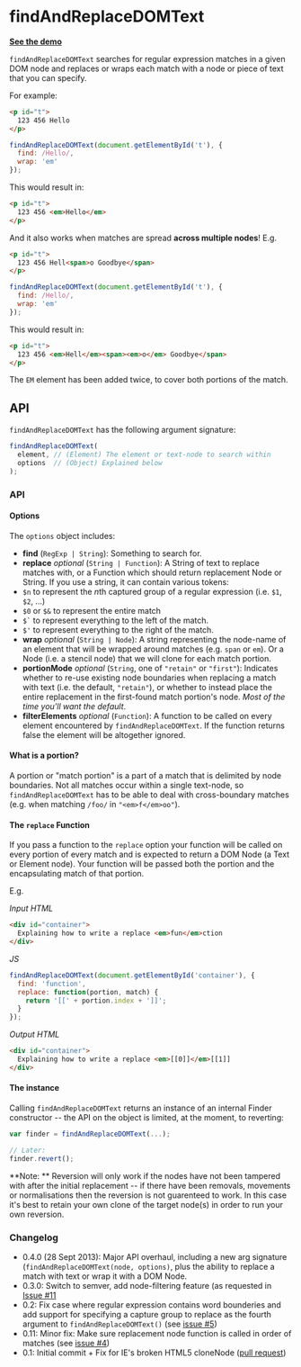 # findAndReplaceDOMText

**[See the demo](http://padolsey.github.com/findAndReplaceDOMText/demo.html)**

`findAndReplaceDOMText` searches for regular expression matches in a given DOM node and replaces or wraps each match with a node or piece of text that you can specify.

For example:

```html
<p id="t">
  123 456 Hello
</p>
```

```js
findAndReplaceDOMText(document.getElementById('t'), {
  find: /Hello/,
  wrap: 'em'
});
```

This would result in:

```html
<p id="t">
  123 456 <em>Hello</em>
</p>
```

And it also works when matches are spread **across multiple nodes**! E.g.

```html
<p id="t">
  123 456 Hell<span>o Goodbye</span>
</p>
```

```js
findAndReplaceDOMText(document.getElementById('t'), {
  find: /Hello/,
  wrap: 'em'
});
```

This would result in:

```html
<p id="t">
  123 456 <em>Hell</em><span><em>o</em> Goodbye</span>
</p>
```

The `EM` element has been added twice, to cover both portions of the match.

## API

`findAndReplaceDOMText` has the following argument signature:

```js
findAndReplaceDOMText(
  element, // (Element) The element or text-node to search within
  options  // (Object) Explained below
);
```
### API

#### Options

The `options` object includes:

 * **find** (`RegExp | String`): Something to search for.
 * **replace** *optional* (`String | Function`): A String of text to replace matches with, or a Function which should return replacement Node or String. If you use a string, it can contain various tokens:
  * `$n` to represent the *n*th captured group of a regular expression (i.e. `$1`, `$2`, ...)
  * `$0` or `$&` to represent the entire match
  * <code>$`</code> to represent everything to the left of the match.
  * `$'` to represent everything to the right of the match.
 * **wrap** *optional* (`String | Node`): A string representing the node-name of an element that will be wrapped around matches (e.g. `span` or `em`). Or a Node (i.e. a stencil node) that we will clone for each match portion.
 * **portionMode** *optional* (`String`, one of `"retain"` or `"first"`): Indicates whether to re-use existing node boundaries when replacing a match with text (i.e. the default, `"retain"`), or whether to instead place the entire replacement in the first-found match portion's node. *Most of the time you'll want the default*.
 * **filterElements** *optional* (`Function`): A function to be called on every element encountered by `findAndReplaceDOMText`. If the function returns false the element will be altogether ignored.

#### What is a portion?

A portion or "match portion" is a part of a match that is delimited by node boundaries. Not all matches occur within a single text-node, so `findAndReplaceDOMText` has to be able to deal with cross-boundary matches (e.g. when matching `/foo/` in `"<em>f</em>oo"`).

#### The `replace` Function

If you pass a function to the `replace` option your function will be called on every portion of every match and is expected to return a DOM Node (a Text or Element node). Your function will be passed both the portion and the encapsulating match of that portion.

E.g.

*Input HTML*

```html
<div id="container">
  Explaining how to write a replace <em>fun</em>ction
</div>
```

*JS*

```js
findAndReplaceDOMText(document.getElementById('container'), {
  find: 'function',
  replace: function(portion, match) {
    return '[[' + portion.index + ']]';
  }
});
```

*Output HTML*

```html
<div id="container">
  Explaining how to write a replace <em>[[0]]</em>[[1]]
</div>
```

#### The instance

Calling `findAndReplaceDOMText` returns an instance of an internal Finder constructor -- the API on the object is limited, at the moment, to reverting:

```js
var finder = findAndReplaceDOMText(...);

// Later:
finder.revert();
```

**Note: ** Reversion will only work if the nodes have not been tampered with after the initial replacement -- if there have been removals, movements or normalisations then the reversion is not guarenteed to work. In this case it's best to retain your own clone of the target node(s) in order to run your own reversion.

### Changelog

 * 0.4.0 (28 Sept 2013): Major API overhaul, including a new arg signature (`findAndReplaceDOMText(node, options)`, plus the ability to replace a match with text or wrap it with a DOM Node.
 * 0.3.0: Switch to semver, add node-filtering feature (as requested in [Issue #11](https://github.com/padolsey/findAndReplaceDOMText/issues/11)
 * 0.2: Fix case where regular expression contains word bounderies and add support for specifying a capture group to replace as the fourth argument to `findAndReplaceDOMText()` (see [issue #5](https://github.com/padolsey/findAndReplaceDOMText/issues/5))
 * 0.11: Minor fix: Make sure replacement node function is called in order of matches (see [issue #4](https://github.com/padolsey/findAndReplaceDOMText/issues/4))
 * 0.1: Initial commit + Fix for IE's broken HTML5 cloneNode ([pull request](https://github.com/padolsey/findAndReplaceDOMText/pull/3))
